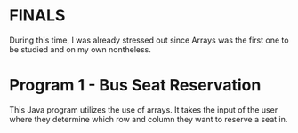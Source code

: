 # FINALS
During this time, I was already stressed out since Arrays was the first one to be studied and on my own nontheless.

# Program 1 - Bus Seat Reservation
This Java program utilizes the use of arrays. It takes the input of the user where they determine which row and column they want to reserve a seat in.
